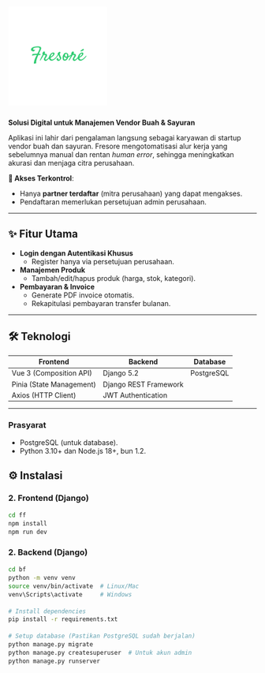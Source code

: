 # <img src="ff/public/Fresore.png" alt="Logo Fresore" width="200"/> 

**Solusi Digital untuk Manajemen Vendor Buah & Sayuran**  

Aplikasi ini lahir dari pengalaman langsung sebagai karyawan di startup vendor buah dan sayuran. Fresore mengotomatisasi alur kerja yang sebelumnya manual dan rentan *human error*, sehingga meningkatkan akurasi dan menjaga citra perusahaan.  

**🔐 Akses Terkontrol**:  
- Hanya **partner terdaftar** (mitra perusahaan) yang dapat mengakses.  
- Pendaftaran memerlukan persetujuan admin perusahaan.  

---

## ✨ Fitur Utama  
- **Login dengan Autentikasi Khusus**  
  - Register hanya via persetujuan perusahaan.  
- **Manajemen Produk**  
  - Tambah/edit/hapus produk (harga, stok, kategori).  
- **Pembayaran & Invoice**  
  - Generate PDF invoice otomatis.  
  - Rekapitulasi pembayaran transfer bulanan.  

---

## 🛠️ Teknologi  
| **Frontend**       | **Backend**         | **Database** |  
|--------------------|---------------------|--------------|  
| Vue 3 (Composition API) | Django 5.2         | PostgreSQL   |  
| Pinia (State Management) | Django REST Framework |             |  
| Axios (HTTP Client)     | JWT Authentication |              |  

---

### Prasyarat  
- PostgreSQL (untuk database).  
- Python 3.10+ dan Node.js 18+, bun 1.2.

## ⚙️ Instalasi
### 2. Frontend (Django) 
```bash
cd ff  
npm install  
npm run dev  
```  

### 2. Backend (Django)  
```bash
cd bf  
python -m venv venv  
source venv/bin/activate  # Linux/Mac  
venv\Scripts\activate     # Windows  

# Install dependencies  
pip install -r requirements.txt  

# Setup database (Pastikan PostgreSQL sudah berjalan)  
python manage.py migrate  
python manage.py createsuperuser  # Untuk akun admin  
python manage.py runserver
```
